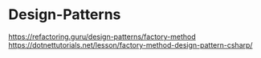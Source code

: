 # Design-Patterns

https://refactoring.guru/design-patterns/factory-method
https://dotnettutorials.net/lesson/factory-method-design-pattern-csharp/
